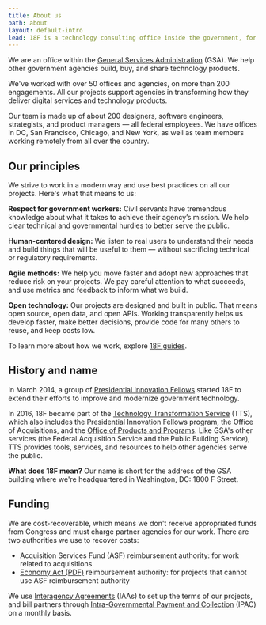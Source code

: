 ```yaml
---
title: About us
path: about
layout: default-intro
lead: 18F is a technology consulting office inside the government, for the government.
---
```


<!-- set of 3 logos -->
<!-- <img src="{{ site.baseurl }}/assets/img/logos/gsa-logo.svg" alt="GSA" width="80"> <img src="{{ site.baseurl }}/assets/img/logos/tts-logo.png" alt="TTS logo: pixelated map of the continental United States" width="80"> <img src="{{ site.baseurl }}/assets/img/logos/18F-Logo-S.png" alt="18F" width="80"> -->

We are an office within the [General Services Administration](https://www.gsa.gov/) (GSA). We help other government agencies build, buy, and share technology products.

We've worked with over 50 offices and agencies, on more than 200 engagements. All our projects support agencies in transforming how they deliver digital services and technology products.

Our team is made up of about 200 designers, software engineers, strategists, and product managers — all federal employees. We have offices in DC, San Francisco, Chicago, and New York, as well as team members working remotely from all over the country.

## Our principles

We strive to work in a modern way and use best practices on all our projects. Here's what that means to us:

**Respect for government workers:** Civil servants have tremendous knowledge about what it takes to achieve their agency’s mission. We help clear technical and governmental hurdles to better serve the public.

**Human-centered design:** We listen to real users to understand their needs and build things that will be useful to them — without sacrificing technical or regulatory requirements.

**Agile methods:** We help you move faster and adopt new approaches that reduce risk on your projects. We pay careful attention to what succeeds, and use metrics and feedback to inform what we build.

**Open technology:** Our projects are designed and built in public. That means open source, open data, and open APIs. Working transparently helps us develop faster, make better decisions, provide code for many others to reuse, and keep costs low.

To learn more about how we work, explore [18F guides](https://pages.18f.gov/guides/).

## History and name

In March 2014, a group of [Presidential Innovation Fellows](https://presidentialinnovationfellows.gov/) started 18F to extend their efforts to improve and modernize government technology.

In 2016, 18F became part of the [Technology Transformation Service](https://www.gsa.gov/tts) (TTS), which also includes the Presidential Innovation Fellows program, the Office of Acquisitions, and the [Office of Products and Programs](https://www.gsa.gov/portal/content/124174). Like GSA's other services (the Federal Acquisition Service and the Public Building Service), TTS provides tools, services, and resources to help other agencies serve the public.

**What does 18F mean?** Our name is short for the address of the GSA building where we're headquartered in Washington, DC: 1800 F Street.

## Funding

We are cost-recoverable, which means we don't receive appropriated funds from Congress and must charge partner agencies for our work. There are two authorities we use to recover costs:

- Acquisition Services Fund (ASF) reimbursement authority: for work related to acquisitions
- [Economy Act (PDF)](http://www.gc.noaa.gov/documents/mou-economyact.pdf) reimbursement authority: for projects that cannot use ASF reimbursement authority

We use [Interagency Agreements](https://pages.18f.gov/iaa-forms/) (IAAs) to set up the terms of our projects, and bill partners through [Intra-Governmental Payment and Collection](https://www.fiscal.treasury.gov/fsservices/gov/acctg/ipac/ipac_home.htm) (IPAC) on a monthly basis.
